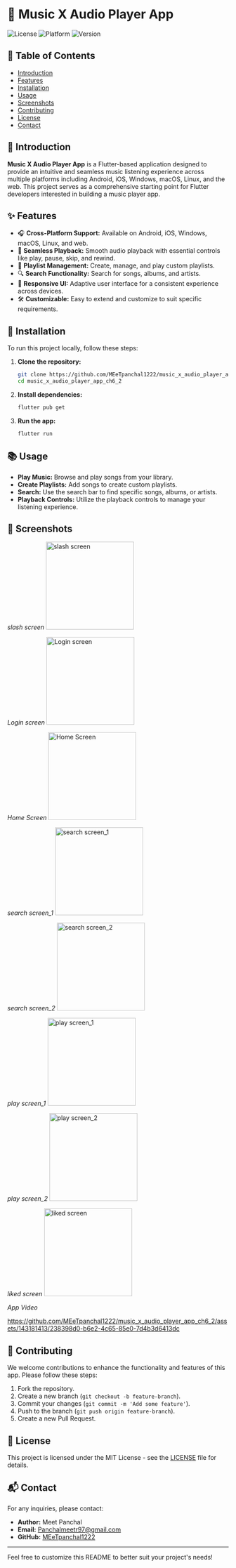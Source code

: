 # 🎵 Music X Audio Player App

![License](https://img.shields.io/badge/license-MIT-blue.svg) ![Platform](https://img.shields.io/badge/platform-Flutter-brightgreen.svg) ![Version](https://img.shields.io/badge/version-1.0.0-orange.svg)

## 📖 Table of Contents
- [Introduction](#introduction)
- [Features](#features)
- [Installation](#installation)
- [Usage](#usage)
- [Screenshots](#screenshots)
- [Contributing](#contributing)
- [License](#license)
- [Contact](#contact)

## 🌟 Introduction

**Music X Audio Player App** is a Flutter-based application designed to provide an intuitive and seamless music listening experience across multiple platforms including Android, iOS, Windows, macOS, Linux, and the web. This project serves as a comprehensive starting point for Flutter developers interested in building a music player app.

## ✨ Features

- 🎧 **Cross-Platform Support:** Available on Android, iOS, Windows, macOS, Linux, and web.
- 🔄 **Seamless Playback:** Smooth audio playback with essential controls like play, pause, skip, and rewind.
- 📂 **Playlist Management:** Create, manage, and play custom playlists.
- 🔍 **Search Functionality:** Search for songs, albums, and artists.
- 📱 **Responsive UI:** Adaptive user interface for a consistent experience across devices.
- 🛠️ **Customizable:** Easy to extend and customize to suit specific requirements.

## 🚀 Installation

To run this project locally, follow these steps:

1. **Clone the repository:**
    ```bash
    git clone https://github.com/MEeTpanchal1222/music_x_audio_player_app_ch6_2.git
    cd music_x_audio_player_app_ch6_2
    ```

2. **Install dependencies:**
    ```bash
    flutter pub get
    ```

3. **Run the app:**
    ```bash
    flutter run
    ```

## 📚 Usage

- **Play Music:** Browse and play songs from your library.
- **Create Playlists:** Add songs to create custom playlists.
- **Search:** Use the search bar to find specific songs, albums, or artists.
- **Playback Controls:** Utilize the playback controls to manage your listening experience.

## 📸 Screenshots

    
*slash screen*
<img src ="https://github.com/MEeTpanchal1222/music_x_audio_player_app_ch6_2/assets/143181413/2c02998c-ae91-4166-a0e3-b20f2af76ba5"  alt="slash screen" width="200"/>  

*Login screen*
<img src ="https://github.com/MEeTpanchal1222/music_x_audio_player_app_ch6_2/assets/143181413/5b3f13d5-9b13-422e-9c98-59b7a3f4b2b2"  alt="Login screen" width="200"/>

*Home Screen*
<img src ="https://github.com/MEeTpanchal1222/music_x_audio_player_app_ch6_2/assets/143181413/e445a7e6-5dd0-44e5-929a-32a12aed1c0e"  alt="Home Screen" width="200"/>

*search screen_1*
<img src ="https://github.com/MEeTpanchal1222/music_x_audio_player_app_ch6_2/assets/143181413/c2401cbb-0b4c-45e7-bb56-a31fc56d2284"  alt="search screen_1" width="200"/>

*search screen_2*
<img src ="https://github.com/MEeTpanchal1222/music_x_audio_player_app_ch6_2/assets/143181413/d50c7120-3485-4c44-b9fd-cd56ed38bbde"  alt="search screen_2" width="200"/>

*play screen_1*
<img src ="https://github.com/MEeTpanchal1222/music_x_audio_player_app_ch6_2/assets/143181413/a1333e77-9c15-4207-bc02-38bbde8e58a5"  alt="play screen_1" width="200"/>

*play screen_2*
<img src ="https://github.com/MEeTpanchal1222/music_x_audio_player_app_ch6_2/assets/143181413/89f663d7-f8f2-4e6b-9038-100477db4c48"  alt="play screen_2" width="200"/>

*liked screen*
<img src ="https://github.com/MEeTpanchal1222/music_x_audio_player_app_ch6_2/assets/143181413/75ef864f-47e3-4441-8281-96b54b8a44a5"  alt="liked screen" width="200"/>


*App Video*


https://github.com/MEeTpanchal1222/music_x_audio_player_app_ch6_2/assets/143181413/238398d0-b6e2-4c65-85e0-7d4b3d6413dc


## 🤝 Contributing

We welcome contributions to enhance the functionality and features of this app. Please follow these steps:

1. Fork the repository.
2. Create a new branch (`git checkout -b feature-branch`).
3. Commit your changes (`git commit -m 'Add some feature'`).
4. Push to the branch (`git push origin feature-branch`).
5. Create a new Pull Request.

## 📄 License

This project is licensed under the MIT License - see the [LICENSE](LICENSE) file for details.

## 📬 Contact

For any inquiries, please contact:
- **Author:** Meet Panchal
- **Email:** Panchalmeetr97@gmail.com
- **GitHub:** [MEeTpanchal1222](https://github.com/MEeTpanchal1222)

---

Feel free to customize this README to better suit your project's needs!
